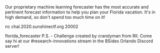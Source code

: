 Our proprietary machine learning forecaster has the most accurate and pertinent forecast information to help you plan your Florida vacation. It's in high demand, so don't spend too much time on it!

nc chal.2020.sunshinectf.org 20002

florida_forecaster
P.S. - Challenge created by crandyman from RII. Come say hi at our #research-innovations stream in the BSides Orlando Discord server!
